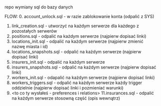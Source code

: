 repo wymiany sql do bazy danych

FLOW:
0. account_unlock.sql - w razie zablokowanie konta (odpalić z SYS)
1. link_creation.sql - utworzyć na każdym serwerze dla każdego z pozostałych serwerów
2. positions.sql - odpalić na każdym serwerze (najpierw dopisać linki)
3. locations_init.sql - odpalić na każdym serwerze (najpierw zmienić nazwę miasta i id)
4. locations_snapshots.sql - odpalić na każdym serwerze (najpierw dopisać linki)
5. insurers_init.sql - odpalić na każdym serwerze
6. insurers_snapshots.sql - odpalić na każdym serwerze (najpierw dopisać linki)
7. workers_init.sql - odapalić na każdym serwerze (najpierw dopisać linki)
8. workers_triggers.sql - odpalić na każdym serwerze każdy trigger oddzielnie (najpierw dopisać linki i pozmieniać warunki)
9. <to co ty wysłałeś - preferences i relations>
11.insurances.sql - odpalić na każdym serwerze stosowną część (opis wewnątrz)
